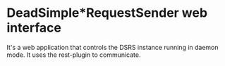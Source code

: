 # DeadSimple*RequestSender web interface
It's a web application that controls the DSRS instance running in daemon mode.
It uses the rest-plugin to communicate.